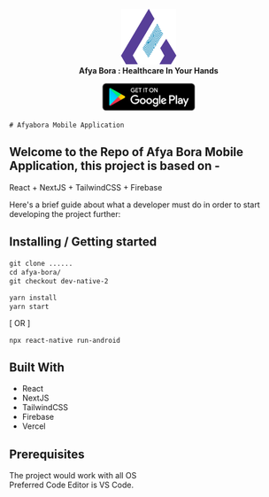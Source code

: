 <p align="center">
  <img src="https://raw.githubusercontent.com/Afya-Bora-BV/afya-bora/main/src/assets/images/new_logo.png" height="100" /><br/>
  <span><b>Afya Bora : <span>Healthcare
In Your Hands</b><br/>
  
  <p align="center">
      <a href="https://play.google.com/store/apps/details?id=io.afyabora" target="_blank"><img alt="Get it on Google Play" height="50" src="https://raw.githubusercontent.com/Afya-Bora-BV/afya-bora/main/src/assets/images/52173136-d416fd00-2764-11e9-9599-7c098c14bb37.png" /></a>
  </p>
</p>
    
    # Afyabora Mobile Application

## Welcome to the Repo of Afya Bora Mobile Application, this project is based on -
React + NextJS + TailwindCSS + Firebase

Here's a brief guide about what a developer must do in order to start developing the project further:
## Installing / Getting started
```shell
git clone ......
cd afya-bora/
git checkout dev-native-2
```

```shell
yarn install
yarn start
```
[ OR ]

```
npx react-native run-android
```
## Built With
<ul>
  <li>React</li>  
  <li>NextJS</li>  
  <li>TailwindCSS</li>  
  <li>Firebase</li>  
  <li>Vercel</li>  
</ul>

## Prerequisites
The project would work with all OS <br/>
Preferred Code Editor is VS Code.
